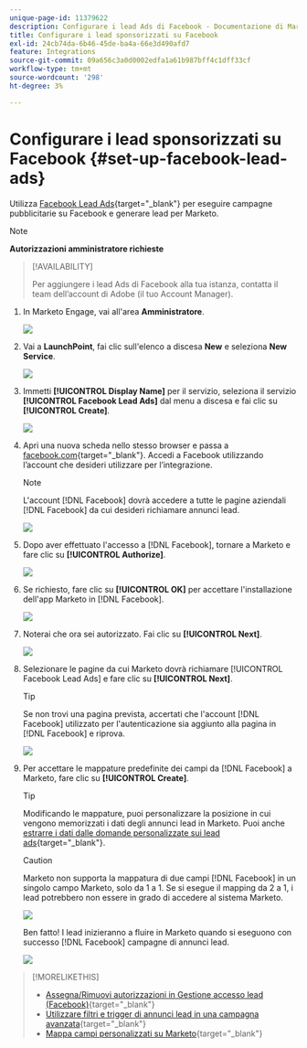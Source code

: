 ```yaml
---
unique-page-id: 11379622
description: Configurare i lead Ads di Facebook - Documentazione di Marketo - Documentazione del prodotto
title: Configurare i lead sponsorizzati su Facebook
exl-id: 24cb74da-6b46-45de-ba4a-66e3d490afd7
feature: Integrations
source-git-commit: 09a656c3a0d0002edfa1a61b987bff4c1dff33cf
workflow-type: tm+mt
source-wordcount: '298'
ht-degree: 3%

---
```


# Configurare i lead sponsorizzati su Facebook {#set-up-facebook-lead-ads}

Utilizza [Facebook Lead Ads](https://www.facebook.com/business/ads/ad-objectives/lead-generation){target="_blank"} per eseguire campagne pubblicitarie su Facebook e generare lead per Marketo.

>[!NOTE]
>
>**Autorizzazioni amministratore richieste**

>[!AVAILABILITY]
>
>Per aggiungere i lead Ads di Facebook alla tua istanza, contatta il team dell’account di Adobe (il tuo Account Manager).

1. In Marketo Engage, vai all&#39;area **Amministratore**.

   ![](assets/set-up-facebook-lead-ads-1.png)

1. Vai a **LaunchPoint**, fai clic sull&#39;elenco a discesa **New** e seleziona **New Service**.

   ![](assets/set-up-facebook-lead-ads-2.png)

1. Immetti **[!UICONTROL Display Name]** per il servizio, seleziona il servizio **[!UICONTROL Facebook Lead Ads]** dal menu a discesa e fai clic su **[!UICONTROL Create]**.

   ![](assets/set-up-facebook-lead-ads-3.png)

1. Apri una nuova scheda nello stesso browser e passa a [facebook.com](https://www.facebook.com){target="_blank"}. Accedi a Facebook utilizzando l’account che desideri utilizzare per l’integrazione.

   >[!NOTE]
   >
   >L&#39;account [!DNL Facebook] dovrà accedere a tutte le pagine aziendali [!DNL Facebook] da cui desideri richiamare annunci lead.

   ![](assets/set-up-facebook-lead-ads-4.png)

1. Dopo aver effettuato l&#39;accesso a [!DNL Facebook], tornare a Marketo e fare clic su **[!UICONTROL Authorize]**.

   ![](assets/set-up-facebook-lead-ads-5.png)

1. Se richiesto, fare clic su **[!UICONTROL OK]** per accettare l&#39;installazione dell&#39;app Marketo in [!DNL Facebook].

   ![](assets/set-up-facebook-lead-ads-6.png)

1. Noterai che ora sei autorizzato. Fai clic su **[!UICONTROL Next]**.

   ![](assets/set-up-facebook-lead-ads-7.png)

1. Selezionare le pagine da cui Marketo dovrà richiamare [!UICONTROL Facebook Lead Ads] e fare clic su **[!UICONTROL Next]**.

   >[!TIP]
   >
   >Se non trovi una pagina prevista, accertati che l&#39;account [!DNL Facebook] utilizzato per l&#39;autenticazione sia aggiunto alla pagina in [!DNL Facebook] e riprova.

   ![](assets/set-up-facebook-lead-ads-8.png)

1. Per accettare le mappature predefinite dei campi da [!DNL Facebook] a Marketo, fare clic su **[!UICONTROL Create]**.

   >[!TIP]
   >
   >Modificando le mappature, puoi personalizzare la posizione in cui vengono memorizzati i dati degli annunci lead in Marketo. Puoi anche [estrarre i dati dalle domande personalizzate sui lead ads](/help/marketo/product-docs/demand-generation/facebook/set-up-facebook-lead-ads/map-custom-fields-to-marketo.md){target="_blank"}.

   >[!CAUTION]
   >
   >Marketo non supporta la mappatura di due campi [!DNL Facebook] in un singolo campo Marketo, solo da 1 a 1. Se si esegue il mapping da 2 a 1, i lead potrebbero non essere in grado di accedere al sistema Marketo.

   ![](assets/set-up-facebook-lead-ads-9.png)

   Ben fatto! I lead inizieranno a fluire in Marketo quando si eseguono con successo [!DNL Facebook] campagne di annunci lead.

   ![](assets/set-up-facebook-lead-ads-10.png)

>[!MORELIKETHIS]
>
>* [Assegna/Rimuovi autorizzazioni in Gestione accesso lead (Facebook)](https://www.facebook.com/business/help/540596413257598?id=735435806665862){target="_blank"}
>* [Utilizzare filtri e trigger di annunci lead in una campagna avanzata](/help/marketo/product-docs/demand-generation/facebook/use-lead-ads-filters-and-triggers-in-a-smart-campaign.md){target="_blank"}
>* [Mappa campi personalizzati su Marketo](/help/marketo/product-docs/demand-generation/facebook/set-up-facebook-lead-ads/map-custom-fields-to-marketo.md){target="_blank"}

